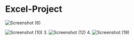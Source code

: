 # Excel-Project

  ![Screenshot (6)](https://user-images.githubusercontent.com/103982094/211383844-721613df-aa78-4d4d-8b06-01e397fd8d80.png)
  
  ![Screenshot (10)](https://user-images.githubusercontent.com/103982094/211383924-f97becd2-7048-484f-8b1e-d12cb37c6885.png)
3.  ![Screenshot (12)](https://user-images.githubusercontent.com/103982094/211383947-cd8a6f71-6738-4192-b70d-ca906152c86e.png)
4.  ![Screenshot (19)](https://user-images.githubusercontent.com/103982094/211383972-4cbdd92e-6ff2-49d4-ac56-2f2d557719d3.png)
